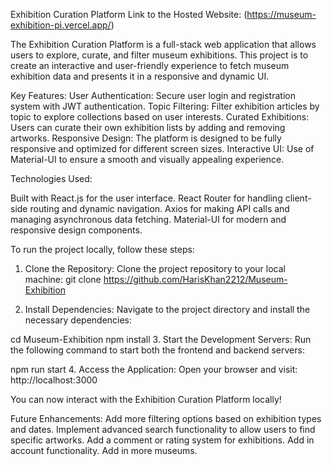 Exhibition Curation Platform
Link to the Hosted Website: (https://museum-exhibition-pi.vercel.app/)

The Exhibition Curation Platform is a full-stack web application that allows users to explore, curate, and filter museum exhibitions. This project is to create an interactive and user-friendly experience to fetch museum exhibition data and presents it in a responsive and dynamic UI.

Key Features:
User Authentication: Secure user login and registration system with JWT authentication.
Topic Filtering: Filter exhibition articles by topic to explore collections based on user interests.
Curated Exhibitions: Users can curate their own exhibition lists by adding and removing artworks.
Responsive Design: The platform is designed to be fully responsive and optimized for different screen sizes.
Interactive UI: Use of Material-UI to ensure a smooth and visually appealing experience.

Technologies Used:

Built with React.js for the user interface.
React Router for handling client-side routing and dynamic navigation.
Axios for making API calls and managing asynchronous data fetching.
Material-UI for modern and responsive design components.

To run the project locally, follow these steps:

1. Clone the Repository:
Clone the project repository to your local machine:
git clone https://github.com/HarisKhan2212/Museum-Exhibition

3. Install Dependencies:
Navigate to the project directory and install the necessary dependencies:

cd Museum-Exhibition
npm install
3. Start the Development Servers:
Run the following command to start both the frontend and backend servers:

npm run start
4. Access the Application:
Open your browser and visit: http://localhost:3000

You can now interact with the Exhibition Curation Platform locally!

Future Enhancements:
Add more filtering options based on exhibition types and dates.
Implement advanced search functionality to allow users to find specific artworks.
Add a comment or rating system for exhibitions.
Add in account functionality.
Add in more museums.

